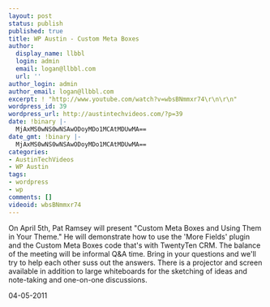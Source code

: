 ```yaml
---
layout: post
status: publish
published: true
title: WP Austin - Custom Meta Boxes
author:
  display_name: llbbl
  login: admin
  email: logan@llbbl.com
  url: ''
author_login: admin
author_email: logan@llbbl.com
excerpt: ! "http://www.youtube.com/watch?v=wbsBNmmxr74\r\n\r\n"
wordpress_id: 39
wordpress_url: http://austintechvideos.com/?p=39
date: !binary |-
  MjAxMS0wNS0wNSAwODoyMDo1MCAtMDUwMA==
date_gmt: !binary |-
  MjAxMS0wNS0wNSAwODoyMDo1MCAtMDUwMA==
categories:
- AustinTechVideos
- WP Austin
tags:
- wordpress
- wp
comments: []
videoid: wbsBNmmxr74
---
```


<p>On April 5th, Pat Ramsey will present "Custom Meta Boxes and Using Them in Your Theme." He will demonstrate how to use the 'More Fields' plugin and the Custom Meta Boxes code that's with TwentyTen CRM. The balance of the meeting will be informal Q&amp;A time. Bring in your questions and we'll try to help each other suss out the answers. There is a projector and screen available in addition to large whiteboards for the sketching of ideas and note-taking and one-on-one discussions.</p>
<p>04-05-2011</p>
